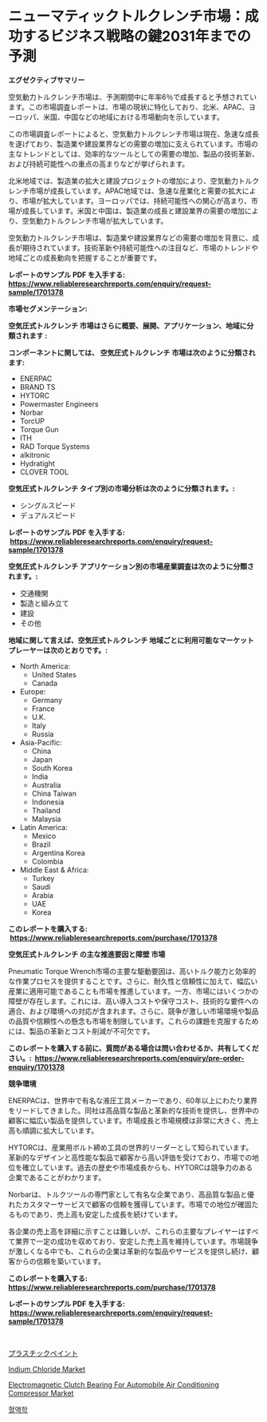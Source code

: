 <p><h1>ニューマティックトルクレンチ市場：成功するビジネス戦略の鍵2031年までの予測</h1></p><p><strong>エグゼクティブサマリー</strong></p>
<p><p>空気動力トルクレンチ市場は、予測期間中に年率6％で成長すると予想されています。この市場調査レポートは、市場の現状に特化しており、北米、APAC、ヨーロッパ、米国、中国などの地域における市場動向を示しています。</p><p>この市場調査レポートによると、空気動力トルクレンチ市場は現在、急速な成長を遂げており、製造業や建設業界などの需要の増加に支えられています。市場の主なトレンドとしては、効率的なツールとしての需要の増加、製品の技術革新、および持続可能性への重点の高まりなどが挙げられます。</p><p>北米地域では、製造業の拡大と建設プロジェクトの増加により、空気動力トルクレンチ市場が成長しています。APAC地域では、急速な産業化と需要の拡大により、市場が拡大しています。ヨーロッパでは、持続可能性への関心が高まり、市場が成長しています。米国と中国は、製造業の成長と建設業界の需要の増加により、空気動力トルクレンチ市場が拡大しています。</p><p>空気動力トルクレンチ市場は、製造業や建設業界などの需要の増加を背景に、成長が期待されています。技術革新や持続可能性への注目など、市場のトレンドや地域ごとの成長動向を把握することが重要です。</p></p>
<p><strong>レポートのサンプル PDF を入手する: <a href="https://www.reliableresearchreports.com/enquiry/request-sample/1701378">https://www.reliableresearchreports.com/enquiry/request-sample/1701378</a></strong></p>
<p><strong>市場セグメンテーション:</strong></p>
<p><strong> 空気圧式トルクレンチ 市場はさらに概要、展開、アプリケーション、地域に分類されます :</strong></p>
<p><strong>コンポーネントに関しては、 空気圧式トルクレンチ 市場は次のように分類されます: &nbsp;</strong></p>
<p><ul><li>ENERPAC</li><li>BRAND TS</li><li>HYTORC</li><li>Powermaster Engineers</li><li>Norbar</li><li>TorcUP</li><li>Torque Gun</li><li>ITH</li><li>RAD Torque Systems</li><li>alkitronic</li><li>Hydratight</li><li>CLOVER TOOL</li></ul></p>
<p><strong> 空気圧式トルクレンチ タイプ別の市場分析は次のように分類されます。:</strong></p>
<p><ul><li>シングルスピード</li><li>デュアルスピード</li></ul></p>
<p><strong>レポートのサンプル PDF を入手する: &nbsp;<a href="https://www.reliableresearchreports.com/enquiry/request-sample/1701378">https://www.reliableresearchreports.com/enquiry/request-sample/1701378</a></strong></p>
<p><strong> 空気圧式トルクレンチ アプリケーション別の市場産業調査は次のように分類されます。:</strong></p>
<p><ul><li>交通機関</li><li>製造と組み立て</li><li>建設</li><li>その他</li></ul></p>
<p><strong>地域に関して言えば、空気圧式トルクレンチ 地域ごとに利用可能なマーケットプレーヤーは次のとおりです。:</strong></p>
<p><ul>
    <li>
        North America:
        <ul>
            <li>United States</li>
            <li>Canada</li>
        </ul>
    </li>
    <li>
        Europe:
        <ul>
            <li>Germany</li>
            <li>France</li>
            <li>U.K.</li>
            <li>Italy</li>
            <li>Russia</li>
        </ul>
    </li>
    <li>
        Asia-Pacific:
        <ul>
            <li>China</li>
            <li>Japan</li>
            <li>South Korea</li>
            <li>India</li>
            <li>Australia</li>
            <li>China Taiwan</li>
            <li>Indonesia</li>
            <li>Thailand</li>
            <li>Malaysia</li>
        </ul>
    </li>
    <li>
        Latin America:
        <ul>
            <li>Mexico</li>
            <li>Brazil</li>
            <li>Argentina Korea</li>
            <li>Colombia</li>
        </ul>
    </li>
    <li>
        Middle East & Africa:
        <ul>
            <li>Turkey</li>
            <li>Saudi</li>
            <li>Arabia</li>
            <li>UAE</li>
            <li>Korea</li>
        </ul>
    </li>
    </ul></p>
<p><strong>このレポートを購入する: &nbsp;<a href="https://www.reliableresearchreports.com/purchase/1701378">https://www.reliableresearchreports.com/purchase/1701378</a></strong></p>
<p><strong>空気圧式トルクレンチ の主な推進要因と障壁 市場</strong></p>
<p><p>Pneumatic Torque Wrench市場の主要な駆動要因は、高いトルク能力と効率的な作業プロセスを提供することです。さらに、耐久性と信頼性に加えて、幅広い産業に適用可能であることも市場を推進しています。一方、市場にはいくつかの障壁が存在します。これには、高い導入コストや保守コスト、技術的な要件への適合、および環境への対応が含まれます。さらに、競争が激しい市場環境や製品の品質や信頼性への懸念も市場を制限しています。これらの課題を克服するためには、製品の革新とコスト削減が不可欠です。</p></p>
<p><strong>このレポートを購入する前に、質問がある場合は問い合わせるか、共有してください。:&nbsp; <a href="https://www.reliableresearchreports.com/enquiry/pre-order-enquiry/1701378">https://www.reliableresearchreports.com/enquiry/pre-order-enquiry/1701378</a></strong></p>
<p><strong>競争環境</strong></p>
<p><p>ENERPACは、世界中で有名な液圧工具メーカーであり、60年以上にわたり業界をリードしてきました。同社は高品質な製品と革新的な技術を提供し、世界中の顧客に幅広い製品を提供しています。市場成長と市場規模は非常に大きく、売上高も順調に拡大しています。</p><p>HYTORCは、産業用ボルト締め工具の世界的リーダーとして知られています。革新的なデザインと高性能な製品で顧客から高い評価を受けており、市場での地位を確立しています。過去の歴史や市場成長からも、HYTORCは競争力のある企業であることがわかります。</p><p>Norbarは、トルクツールの専門家として有名な企業であり、高品質な製品と優れたカスタマーサービスで顧客の信頼を獲得しています。市場での地位が確固たるものであり、売上高も安定した成長を続けています。</p><p>各企業の売上高を詳細に示すことは難しいが、これらの主要なプレイヤーはすべて業界で一定の成功を収めており、安定した売上高を維持しています。市場競争が激しくなる中でも、これらの企業は革新的な製品やサービスを提供し続け、顧客からの信頼を築いています。</p></p>
<p><strong>このレポートを購入する: &nbsp; <a href="https://www.reliableresearchreports.com/purchase/1701378">https://www.reliableresearchreports.com/purchase/1701378</a></strong></p>
<p><strong>レポートのサンプル PDF を入手する: &nbsp;<a href="https://www.reliableresearchreports.com/enquiry/request-sample/1701378">https://www.reliableresearchreports.com/enquiry/request-sample/1701378</a></strong><strong></strong></p>
<p>&nbsp;</p>
<p><p><a href="https://github.com/wkuactfdzwizk06/Market-Research-Report-List-1/blob/main/9941039193552.md">プラスチックペイント</a></p><p><a href="https://github.com/Hazelklievgspy6vdcsmu106w/Market-Research-Report-List-1/blob/main/indium-chloride-market.md">Indium Chloride Market</a></p><p><a href="https://issuu.com/reportprime-2/docs/electromagnetic-clutch-bearing-for-automobile-air-">Electromagnetic Clutch Bearing For Automobile Air Conditioning Compressor Market</a></p><p><a href="https://github.com/akzkkws047661437/Market-Research-Report-List-1/blob/main/3601152193336.md">혈액학</a></p></p>